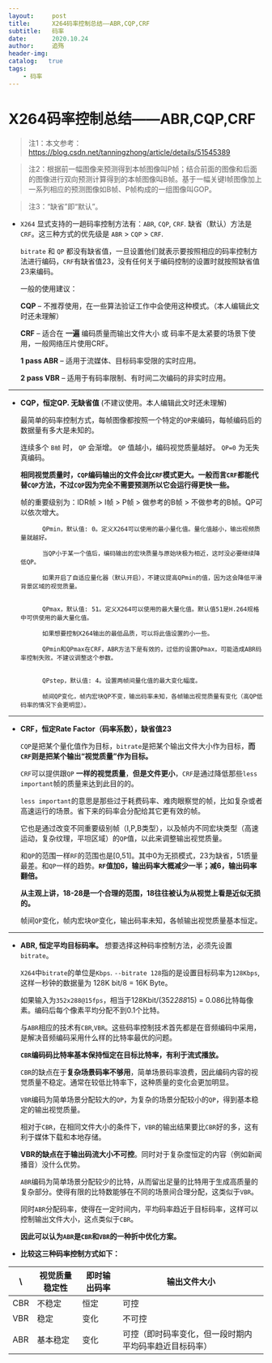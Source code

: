 ```yaml
---
layout:     post
title:      X264码率控制总结——ABR,CQP,CRF
subtitle:   码率
date:       2020.10.24
author:     追殇
header-img: 
catalog:   true
tags:
    - 码率
---
```

# X264码率控制总结——ABR,CQP,CRF

> 注1：本文参考：https://blog.csdn.net/tanningzhong/article/details/51545389

> 注2：根据前一幅图像来预测得到本帧图像叫P帧；结合前面的图像和后面的图像进行双向预测计算得到的本帧图像叫B帧。基于一幅关键I帧图像加上一系列相应的预测图像如B帧、P帧构成的一组图像叫GOP。

> 注3：“缺省”即“默认”。
    
-  `X264` 显式支持的一趟码率控制方法有：`ABR`, `CQP`, `CRF`. 缺省（默认）方法是`CRF`。这三种方式的优先级是 `ABR` > `CQP` > `CRF`.
 
    `bitrate` 和 `QP` 都没有缺省值，一旦设置他们就表示要按照相应的码率控制方法进行编码，`CRF`有缺省值23，没有任何关于编码控制的设置时就按照缺省值23来编码。

    一般的使用建议：

    **CQP** – 不推荐使用，在一些算法验证工作中会使用这种模式。（本人编辑此文时还未理解）

    **CRF** – 适合在 **一遍** 编码质量而输出文件大小 或 码率不是太紧要的场景下使用，一般网络压片使用CRF。

    **1 pass ABR** – 适用于流媒体、目标码率受限的实时应用。

    **2 pass VBR** – 适用于有码率限制、有时间二次编码的非实时应用。

----------

- **CQP，恒定QP. 无缺省值** (不建议使用。本人编辑此文时还未理解)

    最简单的码率控制方式，每帧图像都按照一个特定的`QP`来编码，每帧编码后的数据量有多大是未知的。
        
    连续多个 `B帧` 时， `QP` 会渐增。 `QP` 值越小，编码视觉质量越好。 `QP=0` 为无失真编码。
       
    **相同视觉质量时，`CQP`编码输出的文件会比`CRF`模式更大。一般而言`CRF`都能代替`CQP`方法，不过`CQP`因为完全不需要预测所以它会运行得更快一些。**

    帧的重要级别为：IDR帧 > I帧 > P帧 > 做参考的B帧 > 不做参考的B帧。QP可以依次增大。
 
            QPmin，默认值: 0。定义X264可以使用的最小量化值。量化值越小，输出视频质量就越好。

        	当QP小于某一个值后，编码输出的宏块质量与原始块极为相近，这时没必要继续降低QP。
        	
            如果开启了自适应量化器（默认开启），不建议提高QPmin的值，因为这会降低平滑背景区域的视觉质量。
            
            
            QPmax，默认值: 51。定义X264可以使用的最大量化值。默认值51是H.264规格中可供使用的最大量化值。
            
            如果想要控制X264输出的最低品质，可以将此值设置的小一些。
            
            QPmin和QPmax在CRF，ABR方法下是有效的，过低的设置QPmax，可能造成ABR码率控制失败。不建议调整这个参数。
            
            
            QPstep，默认值: 4。设置两帧间量化值的最大变化幅度。
            
       		帧间QP变化，帧内宏块QP不变，输出码率未知，各帧输出视觉质量有变化（高QP低码率的情况下会更明显）。
 
 
----------

-  **CRF，恒定Rate Factor（码率系数），缺省值23**

    `CQP`是把某个量化值作为目标，`bitrate`是把某个输出文件大小作为目标，**而`CRF`则是把某个输出“视觉质量”作为目标。**

    `CRF`可以提供跟`QP` **一样的视觉质量**，**但是文件更小**，`CRF`是通过降低那些`less important`帧的质量来达到此目的的。

    `less important`的意思是那些过于耗费码率、难肉眼察觉的帧，比如复杂或者高速运行的场景。省下来的码率会分配给其它更有效的帧。

    它也是通过改变不同重要级别帧（I,P,B类型），以及帧内不同宏块类型（高速运动，复杂纹理，平坦区域）的`QP`值，以此来调整输出视觉质量。

    和`QP`的范围一样`RF`的范围也是[0,51]。其中0为无损模式，23为缺省，51质量最差。和`QP`一样的趋势。**`RF`值加6，输出码率大概减少一半；减6，输出码率翻倍。**

    **从主观上讲，18-28是一个合理的范围，18往往被认为从视觉上看是近似无损的。**

    帧间`QP`变化，帧内宏块`QP`变化，输出码率未知，各帧输出视觉质量基本恒定。


----------


-  **ABR, 恒定平均目标码率。** 想要选择这种码率控制方法，必须先设置`bitrate`。

    `X264`中`bitrate`的单位是`Kbps`. `--bitrate 128`指的是设置目标码率为`128Kbps`, 这样一秒钟的数据量为 128K bit/8 = 16K Byte。
       
    如果输入为`352x288@15fps`，相当于128Kbit/(352*288*15) = 0.086比特每像素。编码后每个像素平均分配不到0.1个比特。
       
    与`ABR`相应的技术有`CBR`,`VBR`。这些码率控制技术首先都是在音频编码中采用，是解决音频编码采用什么样的比特率最优的问题。
       
    **`CBR`编码码比特率基本保持恒定在目标比特率，有利于流式播放。**
       
    `CBR`的缺点在于**复杂场景码率不够用**，简单场景码率浪费，因此编码内容的视觉质量不稳定。通常在较低比特率下，这种质量的变化会更加明显。

    `VBR`编码为简单场景分配较大的`QP`，为复杂的场景分配较小的`QP`，得到基本稳定的输出视觉质量。
       
    相对于`CBR`，在相同文件大小的条件下，`VBR`的输出结果要比`CBR`好的多，这有利于媒体下载和本地存储。

    **VBR的缺点在于输出码流大小不可控**。同时对于复杂度恒定的内容（例如新闻播音）没什么优势。

    `ABR`编码为简单场景分配较少的比特，从而留出足量的比特用于生成高质量的复杂部分。使得有限的比特数能够在不同的场景间合理分配，这类似于`VBR`。
       
    同时`ABR`分配码率，使得在一定时间内，平均码率趋近于目标码率，这样可以控制输出文件大小，这点类似于`CBR`。
        
    **因此可以认为`ABR`是`CBR`和`VBR`的一种折中优化方案。**

 -   **比较这三种码率控制方式如下：**

\ |视觉质量稳定性|即时输出码率|输出文件大小
-------- | ------ | ------|------
CBR|不稳定|恒定|可控
VBR|稳定|变化|不可控
ABR|基本稳定|变化|可控（即时码率变化，但一段时期内平均码率趋近目标码率）